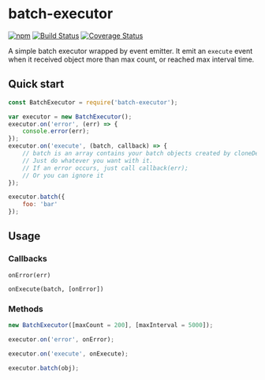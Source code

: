 # batch-executor
[![npm](https://img.shields.io/npm/v/batch-executor.svg)](https://npm.taobao.org/package/batch-executor)
[![Build Status](https://travis-ci.org/jasonz93/batch-executor.svg?branch=master)](https://travis-ci.org/jasonz93/batch-executor)
[![Coverage Status](https://coveralls.io/repos/github/jasonz93/batch-executor/badge.svg?branch=master)](https://coveralls.io/github/jasonz93/batch-executor?branch=master)

A simple batch executor wrapped by event emitter.
It emit an `execute` event when it received object more than max count, or reached max interval time.

## Quick start
```javascript
const BatchExecutor = require('batch-executor');

var executor = new BatchExecutor();
executor.on('error', (err) => {
    console.error(err);
});
executor.on('execute', (batch, callback) => {
    // batch is an array contains your batch objects created by cloneDeep,
    // Just do whatever you want with it.
    // If an error occurs, just call callback(err);
    // Or you can ignore it
});

executor.batch({
    foo: 'bar'
});
```

## Usage
### Callbacks
```
onError(err)
```
```
onExecute(batch, [onError])
```

### Methods
```javascript
new BatchExecutor([maxCount = 200], [maxInterval = 5000]);
```

```javascript
executor.on('error', onError);
```

```javascript
executor.on('execute', onExecute);
```

```javascript
executor.batch(obj);
```